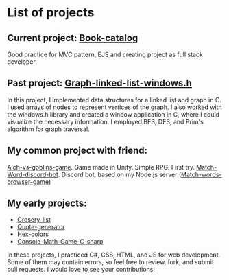 # List of projects

## Current project: [Book-catalog](https://github.com/Dmutre/Book-catalog)
Good practice for MVC pattern, EJS and creating project as full stack developer.
## Past project: [Graph-linked-list-windows.h](https://github.com/Dmutre/C-larbs)
In this project, I implemented data structures for a linked list and graph in C. I used arrays of nodes to represent vertices of the graph. I also worked with the windows.h library and created a window application in C, where I could visualize the necessary information. I employed BFS, DFS, and Prim's algorithm for graph traversal.
## My common project with friend:
[Alch-vs-goblins-game](https://github.com/BbIXOD/Alch). Game made in Unity. Simple RPG. First try.
[Match-Word-discord-bot](https://github.com/Patriot0911/MW-discord-bot). Discord bot, based on my Node.js server ([Match-words-browser-game](https://github.com/Dmutre/Match-words-bworser-game))
## My early projects:
* [Grosery-list](https://github.com/Dmutre/Grosery-list)
* [Quote-generator](https://github.com/Dmutre/Quote-generator)
* [Hex-colors](https://github.com/Dmutre/Hex-colors)
* [Console-Math-Game-C-sharp](https://github.com/Dmutre/Console-Math-Game-C-sharp)

In these projects, I practiced C#, CSS, HTML, and JS for web development. Some of them may contain errors, so feel free to review, fork, and submit pull requests. I would love to see your contributions!
